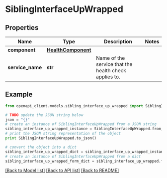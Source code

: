 # SiblingInterfaceUpWrapped


## Properties

Name | Type | Description | Notes
------------ | ------------- | ------------- | -------------
**component** | [**HealthComponent**](HealthComponent.md) |  | 
**service_name** | **str** | Name of the service that the health check applies to. | 

## Example

```python
from openapi_client.models.sibling_interface_up_wrapped import SiblingInterfaceUpWrapped

# TODO update the JSON string below
json = "{}"
# create an instance of SiblingInterfaceUpWrapped from a JSON string
sibling_interface_up_wrapped_instance = SiblingInterfaceUpWrapped.from_json(json)
# print the JSON string representation of the object
print SiblingInterfaceUpWrapped.to_json()

# convert the object into a dict
sibling_interface_up_wrapped_dict = sibling_interface_up_wrapped_instance.to_dict()
# create an instance of SiblingInterfaceUpWrapped from a dict
sibling_interface_up_wrapped_form_dict = sibling_interface_up_wrapped.from_dict(sibling_interface_up_wrapped_dict)
```
[[Back to Model list]](../README.md#documentation-for-models) [[Back to API list]](../README.md#documentation-for-api-endpoints) [[Back to README]](../README.md)


